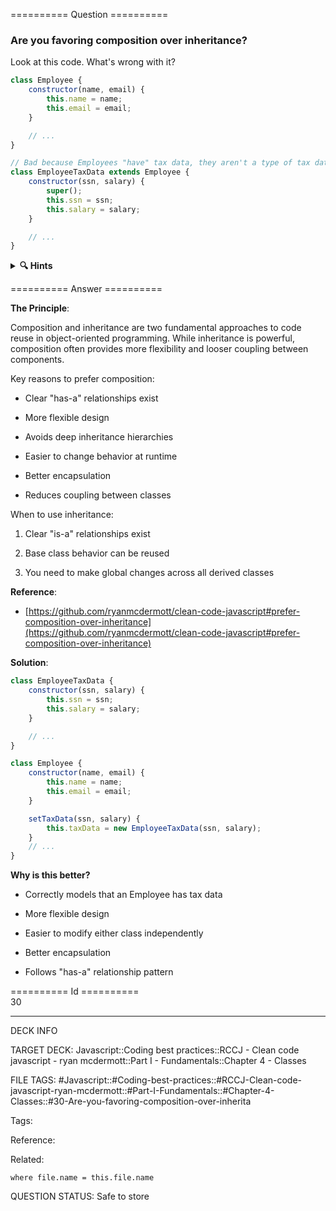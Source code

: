 ========== Question ==========  

### Are you favoring composition over inheritance?

Look at this code. What's wrong with it?

```javascript
class Employee {
    constructor(name, email) {
        this.name = name;
        this.email = email;
    }

    // ...
}

// Bad because Employees "have" tax data, they aren't a type of tax data
class EmployeeTaxData extends Employee {
    constructor(ssn, salary) {
        super();
        this.ssn = ssn;
        this.salary = salary;
    }

    // ...
}
```

<details><summary><b>🔍 Hints</b></summary>

<b>Think about</b>:

-   Is an EmployeeTaxData really a type of Employee?

-   What's the relationship between Employee and tax data?

-   Would this design be flexible if requirements change?

-   Is this a "has-a" or "is-a" relationship?

</details>  

========== Answer ==========  

**The Principle**:

Composition and inheritance are two fundamental approaches to code reuse in object-oriented programming. While inheritance is powerful, composition often provides more flexibility and looser coupling between components.

Key reasons to prefer composition:

-   Clear "has-a" relationships exist

-   More flexible design

-   Avoids deep inheritance hierarchies

-   Easier to change behavior at runtime

-   Better encapsulation

-   Reduces coupling between classes

When to use inheritance:

1. Clear "is-a" relationships exist

2. Base class behavior can be reused

3. You need to make global changes across all derived classes

**Reference**:

-   [https://github.com/ryanmcdermott/clean-code-javascript#prefer-composition-over-inheritance](https://github.com/ryanmcdermott/clean-code-javascript#prefer-composition-over-inheritance)

**Solution**:

```javascript
class EmployeeTaxData {
    constructor(ssn, salary) {
        this.ssn = ssn;
        this.salary = salary;
    }

    // ...
}

class Employee {
    constructor(name, email) {
        this.name = name;
        this.email = email;
    }

    setTaxData(ssn, salary) {
        this.taxData = new EmployeeTaxData(ssn, salary);
    }
    // ...
}
```

**Why is this better?**

-   Correctly models that an Employee has tax data

-   More flexible design

-   Easier to modify either class independently

-   Better encapsulation

-   Follows "has-a" relationship pattern

========== Id ==========  
30

---

DECK INFO

TARGET DECK: Javascript::Coding best practices::RCCJ - Clean code javascript - ryan mcdermott::Part I - Fundamentals::Chapter 4 - Classes

FILE TAGS: #Javascript::#Coding-best-practices::#RCCJ-Clean-code-javascript-ryan-mcdermott::#Part-I-Fundamentals::#Chapter-4-Classes::#30-Are-you-favoring-composition-over-inherita

Tags:

Reference:

Related:

```dataview
where file.name = this.file.name
```

QUESTION STATUS: Safe to store
